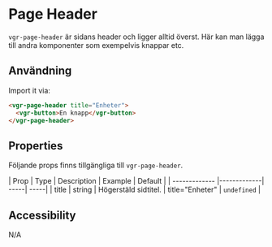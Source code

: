 # Page Header
`vgr-page-header` är sidans header och ligger alltid överst. Här kan man lägga till andra komponenter som exempelvis knappar etc.

## Användning
Import it via:

```html
<vgr-page-header title="Enheter">
  <vgr-button>En knapp</vgr-button>
</vgr-page-header>
```

## Properties
Följande props finns tillgängliga till `vgr-page-header`.

| Prop | Type | Description | Example | Default |
| ------------- |-------------| -----| -----|
| title | string | Högerstäld sidtitel. | title="Enheter" | `undefined` |



## Accessibility

N/A